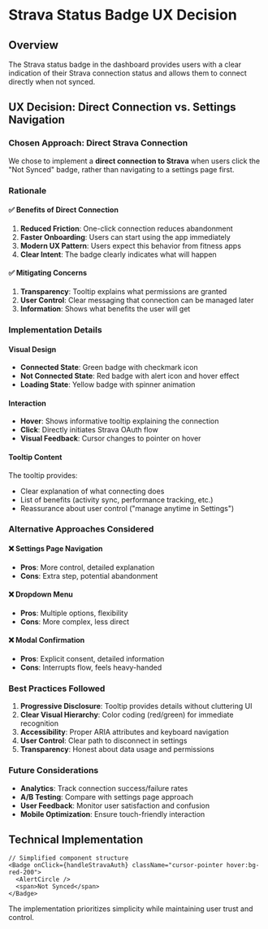 # Strava Status Badge UX Decision

## Overview

The Strava status badge in the dashboard provides users with a clear indication of their Strava connection status and allows them to connect directly when not synced.

## UX Decision: Direct Connection vs. Settings Navigation

### Chosen Approach: Direct Strava Connection

We chose to implement a **direct connection to Strava** when users click the "Not Synced" badge, rather than navigating to a settings page first.

### Rationale

#### ✅ Benefits of Direct Connection

1. **Reduced Friction**: One-click connection reduces abandonment
2. **Faster Onboarding**: Users can start using the app immediately
3. **Modern UX Pattern**: Users expect this behavior from fitness apps
4. **Clear Intent**: The badge clearly indicates what will happen

#### ✅ Mitigating Concerns

1. **Transparency**: Tooltip explains what permissions are granted
2. **User Control**: Clear messaging that connection can be managed later
3. **Information**: Shows what benefits the user will get

### Implementation Details

#### Visual Design

- **Connected State**: Green badge with checkmark icon
- **Not Connected State**: Red badge with alert icon and hover effect
- **Loading State**: Yellow badge with spinner animation

#### Interaction

- **Hover**: Shows informative tooltip explaining the connection
- **Click**: Directly initiates Strava OAuth flow
- **Visual Feedback**: Cursor changes to pointer on hover

#### Tooltip Content

The tooltip provides:

- Clear explanation of what connecting does
- List of benefits (activity sync, performance tracking, etc.)
- Reassurance about user control ("manage anytime in Settings")

### Alternative Approaches Considered

#### ❌ Settings Page Navigation

- **Pros**: More control, detailed explanation
- **Cons**: Extra step, potential abandonment

#### ❌ Dropdown Menu

- **Pros**: Multiple options, flexibility
- **Cons**: More complex, less direct

#### ❌ Modal Confirmation

- **Pros**: Explicit consent, detailed information
- **Cons**: Interrupts flow, feels heavy-handed

### Best Practices Followed

1. **Progressive Disclosure**: Tooltip provides details without cluttering UI
2. **Clear Visual Hierarchy**: Color coding (red/green) for immediate recognition
3. **Accessibility**: Proper ARIA attributes and keyboard navigation
4. **User Control**: Clear path to disconnect in settings
5. **Transparency**: Honest about data usage and permissions

### Future Considerations

- **Analytics**: Track connection success/failure rates
- **A/B Testing**: Compare with settings page approach
- **User Feedback**: Monitor user satisfaction and confusion
- **Mobile Optimization**: Ensure touch-friendly interaction

## Technical Implementation

```tsx
// Simplified component structure
<Badge onClick={handleStravaAuth} className="cursor-pointer hover:bg-red-200">
  <AlertCircle />
  <span>Not Synced</span>
</Badge>
```

The implementation prioritizes simplicity while maintaining user trust and control.
